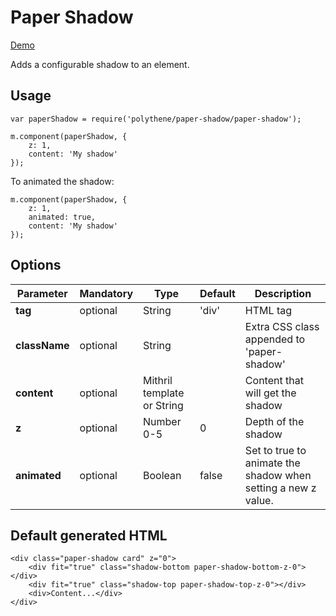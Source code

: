 # Paper Shadow

<a class="btn-demo" href="http://arthurclemens.github.io/Polythene-Examples/paper-shadow.html">Demo</a>

Adds a configurable shadow to an element.

## Usage

	var paperShadow = require('polythene/paper-shadow/paper-shadow');

	m.component(paperShadow, {
		z: 1,
		content: 'My shadow'
	});

To animated the shadow:

	m.component(paperShadow, {
		z: 1,
		animated: true,
		content: 'My shadow'
	});


## Options

| **Parameter** |  **Mandatory** | **Type** | **Default** | **Description** |
| ------------- | -------------- | -------- | ----------- | --------------- |
| **tag** | optional | String | 'div' | HTML tag |
| **className** | optional | String |  | Extra CSS class appended to 'paper-shadow' |
| **content** | optional | Mithril template or String | | Content that will get the shadow |
| **z** | optional | Number 0-5 | 0 | Depth of the shadow |
| **animated** | optional | Boolean | false | Set to true to animate the shadow when setting a new z value. |


## Default generated HTML

	<div class="paper-shadow card" z="0">
		<div fit="true" class="shadow-bottom paper-shadow-bottom-z-0"></div>
		<div fit="true" class="shadow-top paper-shadow-top-z-0"></div>
		<div>Content...</div>
	</div>

